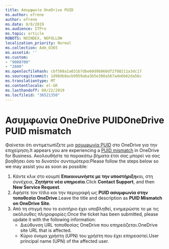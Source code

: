 ```yaml
---
title: Ασυμφωνία OneDrive PUID
ms.author: efrene
author: efrene
ms.date: 8/8/2019
ms.audience: ITPro
ms.topic: article
ROBOTS: NOINDEX, NOFOLLOW
localization_priority: Normal
ms.collection: Adm_O365
ms.assetid: ''
ms.custom:
- "9000700"
- "2600"
ms.openlocfilehash: cbf508a1a031b7dbe60d9b060df2f08211a3dc17
ms.sourcegitcommit: 1d98db8acb9959aba3b5e308a567ade6b62da56c
ms.translationtype: MT
ms.contentlocale: el-GR
ms.lasthandoff: 08/22/2019
ms.locfileid: "36521350"
---
```

# <a name="onedrive-puid-mismatch"></a><span data-ttu-id="26f01-102">Ασυμφωνία OneDrive PUID</span><span class="sxs-lookup"><span data-stu-id="26f01-102">OneDrive PUID mismatch</span></span>
<span data-ttu-id="26f01-103">Φαίνεται ότι αντιμετωπίζετε μια [ασυμφωνία PUID](https://docs.microsoft.com/sharepoint/support/administration/access-denied-or-need-permission-error-sharepoint-online-or-onedrive-for-business#when-accessing-a-onedrive-site) στο OneDrive για την επιχείρηση.</span><span class="sxs-lookup"><span data-stu-id="26f01-103">It appears you are experiencing a [PUID mismatch](https://docs.microsoft.com/sharepoint/support/administration/access-denied-or-need-permission-error-sharepoint-online-or-onedrive-for-business#when-accessing-a-onedrive-site) in OneDrive for Business.</span></span> <span data-ttu-id="26f01-104">Ακολουθήστε τα παρακάτω βήματα έτσι σας μπορεί να σας βοηθήσει όσο το δυνατόν συντομότερα:</span><span class="sxs-lookup"><span data-stu-id="26f01-104">Please follow the steps below so we may assist you as soon as possible:</span></span>

1. <span data-ttu-id="26f01-105">Κάντε κλικ στο κουμπί **Επικοινωνήστε με την υποστήριξη**και, στη συνέχεια, **Ζητήστε νέα υπηρεσία**.</span><span class="sxs-lookup"><span data-stu-id="26f01-105">Click **Contact Support**, and then **New Service Request**.</span></span>
2. <span data-ttu-id="26f01-106">Αφήστε τον τίτλο και την περιγραφή ως **PUID ασυμφωνία στην τοποθεσία OneDrive**.</span><span class="sxs-lookup"><span data-stu-id="26f01-106">Leave the title and description as **PUID Mismatch on OneDrive Site**.</span></span>
3. <span data-ttu-id="26f01-107">Από τη στιγμή που το εισιτήριο έχει υποβληθεί, ενημερώστε το με τις ακόλουθες πληροφορίες:</span><span class="sxs-lookup"><span data-stu-id="26f01-107">Once the ticket has been submitted, please update it with the following information:</span></span>
    - <span data-ttu-id="26f01-108">Διεύθυνση URL τοποθεσίας OneDrive που επηρεάζεται.</span><span class="sxs-lookup"><span data-stu-id="26f01-108">OneDrive site URL that is affected.</span></span>
    - <span data-ttu-id="26f01-109">Κύριο όνομα χρήστη (UPN) του χρήστη που έχει επηρεαστεί.</span><span class="sxs-lookup"><span data-stu-id="26f01-109">User principal name (UPN) of the affected user.</span></span>



